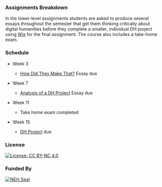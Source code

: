### Assignments Breakdown

In the lower-level assignments students are asked to produce several essays throughout the semester that get them thinking critically about digital humanities before they complete a smaller, individual DH project using [Wix](https://www.wix.com/) for the final assignment. The course also includes a take-home exam.

### Schedule

* Week 3
	- [How Did They Make That?](https://github.com/marist-asc/dhcourse/blob/master/resources/assignments/lower_level/Assignment%20%231_HowDidTheyMakeThat_.pdf) Essay due

* Week 7
	- [Analysis of a DH Project](https://github.com/marist-asc/dhcourse/blob/master/resources/assignments/lower_level/Assignment%233_AnalysisofDHProject.pdf) Essay due

* Week 11
	- Take home exam completed

* Week 15
	- [DH Project](https://github.com/marist-asc/dhcourse/blob/master/resources/assignments/lower_level/Assignment%234_YourFinalDHProject.pdf) due

### License

[![License: CC BY-NC 4.0](https://licensebuttons.net/l/by-nc/4.0/88x31.png)](http://creativecommons.org/licenses/by-nc/4.0/)

### Funded By

[![NEH Seal](https://github.com/marist-asc/dhcourse/blob/master/images/neh_sealblck200.jpg)](https://www.neh.gov/)